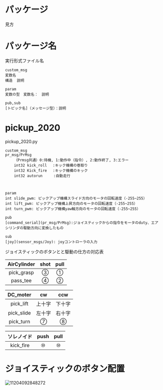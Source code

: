 # パッケージ  

見方  

# パッケージ名

実行形式ファイル名

	custom_msg  
	変数名  
	構造  説明　

	param  
	変数の型　変数名：　説明  

	pub,sub  
	[トピック名]（メッセージ型）：説明  


# pickup_2020

pickup_2020.py  

	custom_msg  
	pr_msg/PrMsg  
		（Prmsg共通）0:待機, 1:動作中（指令）, 2:動作終了, 3:エラー
		int32 kick_roll 　:キック機構の巻取り
		int32 Kick_fire 　:キック機構のキック
		int32 autorun     :自動走行
	
		

	param  
	int slide_pwm: ピックアップ機構スライド方向のモータの回転速度（-255~255）  
	int lift_pwm: ピックアップ機構上昇方向のモータの回転速度（-255~255）  
	int turn_pwm: ピックアップ機構yaw軸方向のモータの回転速度（-255~255）  

	pub  
	[command_serial](pr_msg/PrMsg):ジョイスティックからの指令をモータのduty、エアシリンダの駆動方向に変換したもの  

	sub  
	[joy](sensor_msgs/Joy): joyコントローラの入力  


ジョイスティックのボタンとと駆動の仕方の対応表  

|AirCylinder|shot|pull|
|:----:|:----:|:----:|
|pick_grasp|③|①|
|pass_tee|④|②|

| DC_moter    |cw|ccw|
|:-----------:|:----:|:----:|
|pick_lift    |上十字|下十字 |
|pick_slide   |左十字|右十字 |
|pick_turn    |⑦|⑧|

|ソレノイド|push|pull|
|:-----------:|:----:|:----:|
|kick_fire    |⑩|⑩ |

# ジョイスティックのボタン配置

![11204092848272](https://user-images.githubusercontent.com/37164896/71776245-943e4280-2fd1-11ea-819f-cb897f538c96.jpg)




